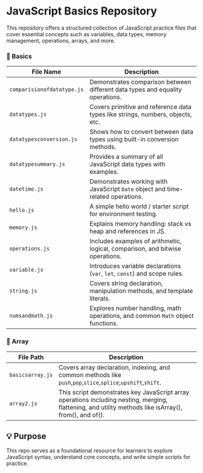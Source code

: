 # JavaScript Basics Repository

This repository offers a structured collection of JavaScript practice files that cover essential concepts such as variables, data types, memory management, operations, arrays, and more.

### 📁 Basics

| File Name               | Description                                                                 |
|------------------------|-----------------------------------------------------------------------------|
| `comparisionofdatatype.js`  | Demonstrates comparison between different data types and equality operations.  |
| `datatypes.js`              | Covers primitive and reference data types like strings, numbers, objects, etc. |
| `datatypesconversion.js`    | Shows how to convert between data types using built-in conversion methods.     |
| `datatypesummary.js`        | Provides a summary of all JavaScript data types with examples.                 |
| `datetime.js`               | Demonstrates working with JavaScript `Date` object and time-related operations.|
| `hello.js`                  | A simple hello world / starter script for environment testing.                 |
| `memory.js`                 | Explains memory handling: stack vs heap and references in JS.                  |
| `operations.js`             | Includes examples of arithmetic, logical, comparison, and bitwise operations.  |
| `variable.js`               | Introduces variable declarations (`var`, `let`, `const`) and scope rules.      |
| `string.js`                 | Covers string declaration, manipulation methods, and template literals.        |
| `numsandmath.js`            | Explores number handling, math operations, and common `Math` object functions. |


### 📁 Array

| File Path                  | Description                                                                 |
|---------------------------|-----------------------------------------------------------------------------|
| `basicsarray.js`    | Covers array declaration, indexing, and common methods like `push`,`pop`,`slice`,`splice`,`upshift`,`shift`. |
|`array2.js`          | This script demonstrates key JavaScript array operations including nesting, merging, flattening, and utility methods like isArray(), from(), and of(). |                                                                                                              |


## 💡 Purpose

This repo serves as a foundational resource for learners to explore JavaScript syntax, understand core concepts, and write simple scripts for practice.
